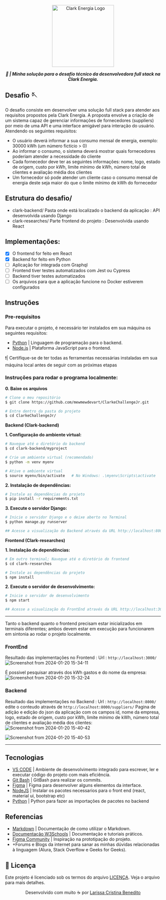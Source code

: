 <p align="center">
  <img src="https://github.com/mewmewdevart/ClarkeChallengeJr/assets/50052600/7f31b10e-bded-4aa8-a345-43f6c1c09812" alt="Clark Energia Logo" style="width: 200px;">
</p>

<p align="center">
	<b><i>
    💼 | Minha solução para o desafio técnico da desenvolvedora full stack na Clark Energia.
  </i></b><br>
</p>

## Desafio 🪡
O desafio consiste em desenvolver uma solução full stack para atender aos requisitos propostos pela Clark Energia. A proposta envolve a criação de um sistema capaz de gerenciar informações de fornecedores (suppliers) por meio de uma API e uma interface amigável para interação do usuário. Atendendo os seguintes requisitos:

- O usuário deverá informar a sua consumo mensal de energia, exemplo: 30000 kWh (um número fictício > 0)
- Ao informar o consumo, o sistema deverá mostrar quais fornecedores poderiam atender a necessidade do cliente
- Cada fornecedor deve ter as seguintes informações: nome, logo, estado de origem, custo por kWh, limite mínimo de kWh, número total de clientes e avaliação média dos clientes
- Um fornecedor só pode atender um cliente caso o consumo mensal de energia deste seja maior do que o limite mínimo de kWh do fornecedor

## Estrutura do desafio/
- clark-backend/ Pasta onde está localizado o backend da aplicação : API desenvolvida usando Django <br>
- clark-researches/ Parte frontend do projeto : Desenvolvida usando React

## Implementações:
- [x] O frontend for feito em React
- [x] Backend for feito em Python
- [ ] Aplicação for integrada com Graphql
- [ ] Frontend tiver testes automatizados com Jest ou Cypress
- [ ] Backend tiver testes automatizados
- [ ] Os arquivos para que a aplicação funcione no Docker estiverem configurados

## Instruções
### Pre-requisitos
Para executar o projeto, é necessário ter instalados em sua máquina os seguintes requisitos:

- [Python](https://www.python.org/downloads/) | Linguagem de programação para o backend.
- [Node.js](https://nodejs.org/) | Plataforma JavaScript para o frontend.

❗️| Certifique-se de ter todas as ferramentas necessárias instaladas em sua máquina local antes de seguir com as próximas etapas<br>

### Instruções para rodar o programa localmente:

**0. Baixe os arquivos**

```bash
# Clone o meu repositório
$ git clone https://github.com/mewmewdevart/ClarkeChallengeJr.git

# Entre dentro da pasta do projeto
$ cd ClarkeChallengeJr/
```

**Backend (Clark-backend)**

**1. Configuração do ambiente virtual:**

```bash
# Navegue até o diretório do backend
$ cd clark-backend/myproject

# Crie um ambiente virtual (recomendado)
$ python -m venv myenv

# Ative o ambiente virtual
$ source myenv/bin/activate   # No Windows: .\myenv\Scripts\activate
```

**2. Instalação de dependências:**

```bash
# Instale as dependências do projeto
$ pip install -r requirements.txt
```

**3. Execute o servidor Django:**

```bash
# Inicie o servidor Django e o deixe aberto no Terminal
$ python manage.py runserver

## Acesse a visualização do Backend através da URL http://localhost:8000/
```

**Frontend (Clark-researches)**

**1. Instalação de dependências:**

```bash
# Em outro terminal; Navegue até o diretório do frontend
$ cd clark-researches

# Instale as dependências do projeto
$ npm install
```

**2. Execute o servidor de desenvolvimento:**

```bash
# Inicie o servidor de desenvolvimento
$ npm start

## Acesse a visualização do FrontEnd através da URL http://localhost:3000/
```
<hr>
Tanto o backend quanto o frontend precisam estar inicializados em terminais diferentes; ambos devem estar em execução para funcionarem em sintonia ao rodar o projeto localmente. 

### FrontEnd
Resultado das implementações no Frontend : Url : ```http://localhost:3000/```
![Screenshot from 2024-01-20 15-34-11](https://github.com/mewmewdevart/ClarkeChallengeJr/assets/50052600/de235313-30cc-492a-b438-252127f10537)

É possivel pesquisar através dos kWh gastos e do nome da empresa:
![Screenshot from 2024-01-20 15-32-24](https://github.com/mewmewdevart/ClarkeChallengeJr/assets/50052600/cce91cb4-e9bf-4907-be10-e5fcfb8993a7)


### Backend
Resultado das implementações no Backend : Url : ```http://localhost:8000/``` edite o conteudo através de ```http://localhost:8000/suppliers/```
Pagina de adição e edição do json da aplicação com os campos id, nome da empresa, logo, estado de origem, custo por kWh, limite mínimo de kWh, número total de clientes e avaliação média dos clientes:
![Screenshot from 2024-01-20 15-40-42](https://github.com/mewmewdevart/ClarkeChallengeJr/assets/50052600/94ac06b5-a5a4-4d2d-bd0e-91d0c9fb6c68)

![Screenshot from 2024-01-20 15-40-53](https://github.com/mewmewdevart/ClarkeChallengeJr/assets/50052600/1ac1c124-3b09-4e8b-928c-961b56e14f16)
<hr>

## Tecnologias
- [VS CODE](https://code.visualstudio.com/) | Ambiente de desenvolvimento integrado para escrever, ler e executar código do projeto com mais eficiência.
- [Git Bash](https://git-scm.com/downloads) | GitBash para realizar os commits.
- [Figma](https://www.figma.com/) | Figma para desenvolver alguns elementos da interface.
- [NodeJS](https://nodejs.org/en) | Instalar os pacotes necessarios para o front end (react, material ui, bootstrap etc)
- [Python](https://www.python.org/downloads/) | Python para fazer as importações de pacotes no backend

## Referencias
- [Markdown](https://www.markdownguide.org/basic-syntax/) | Documentação de como utilizar o Markdown.
- [Documentação W3Schools](https://www.w3schools.com/) | Documentação e tutoriais práticos.
- [Figma Community](https://www.figma.com/community) | Inspiração na prototipação do projeto.
- +Forums e Blogs da internet para sanar as minhas dúvidas relacionadas à linguagem (Alura, Stack Overflow e Geeks for Geeks).

## 📜 Licença
Este projeto é licenciado sob os termos do arquivo [LICENÇA](LICENSE). Veja o arquivo para mais detalhes. <br>

<p align="center">
  Desenvolvido com muito ☕ por
  <a href="https://linktr.ee/mewmewdevart" target="_blank">Larissa Cristina Benedito</a>
</p>
